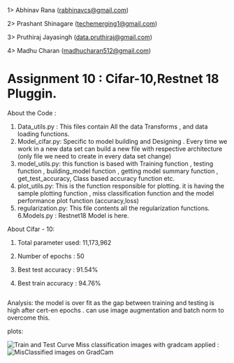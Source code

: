 
1> Abhinav Rana (rabhinavcs@gmail.com)

2> Prashant Shinagare (techemerging1@gmail.com)

3> Pruthiraj Jayasingh (data.pruthiraj@gmail.com)

4> Madhu Charan (madhucharan512@gmail.com)

# Assignment 10 : Cifar-10,Restnet 18 Pluggin.

About the Code :

1. Data_utils.py : This files contain All the data Transforms , and data loading functions.
2. Model_cifar.py: Specific to model building and Designing . Every time we work in a new data set can build a new file with respective architecture  (only file we need to create in every data set change)
3. model_utils.py: this function is based with Training function , testing function , building_model function , getting model summary function , get_test_accuracy, Class based accuracy function etc. 
4. plot_utils.py: This is the function responsible for plotting. it is having the sample plotting function , miss classification function and the model performance plot function (accuracy,loss)
5. regularization.py: This file contents all the regularization functions.
6.Models.py : Restnet18 Model is here.

About Cifar - 10:

1. Total parameter used: 11,173,962

2. Number of epochs : 50

3. Best test accuracy : 91.54%

4. Best train accuracy : 94.76%

   ```

Analysis: the model is over fit as the gap between training and testing is high after cert-en epochs . can use image augmentation and batch norm to overcome this. 

plots:

<img src="https://github.com/pruthiraj/EVA5_TEAM/blob/master/session10/Train_and_Test_Curves.png" alt="Train and Test Curve" >
Miss classification images with gradcam applied :
<img src="https://github.com/pruthiraj/EVA5_TEAM/blob/master/session10/Misclassified_gradcam.png" alt="MisClassified images on GradCam" >


